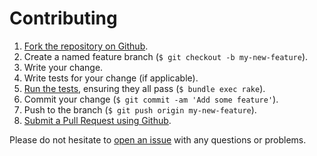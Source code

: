 Contributing
============

1. [Fork the repository on Github](https://help.github.com/articles/fork-a-repo).
2. Create a named feature branch (`$ git checkout -b my-new-feature`).
3. Write your change.
4. Write tests for your change (if applicable).
5. [Run the tests](https://github.com/onddo/filesystem_resize-cookbook/blob/master/TESTING.md), ensuring they all pass (`$ bundle exec rake`).
6. Commit your change (`$ git commit -am 'Add some feature'`).
7. Push to the branch (`$ git push origin my-new-feature`).
8. [Submit a Pull Request using Github](https://help.github.com/articles/creating-a-pull-request).

Please do not hesitate to [open an issue](https://github.com/onddo/filesystem_resize-cookbook/issues/new) with any questions or problems.
